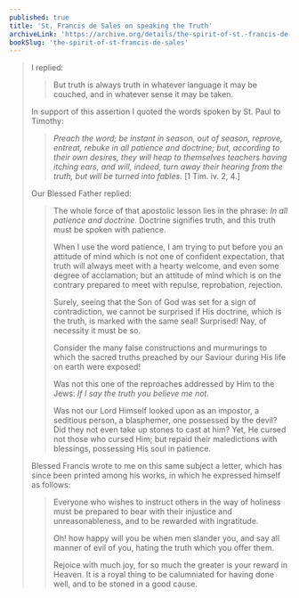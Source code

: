 ```yaml
---
published: true
title: 'St. Francis de Sales on speaking the Truth'
archiveLink: 'https://archive.org/details/the-spirit-of-st.-francis-de-sales/page/82?view=theater'
bookSlug: 'the-spirit-of-st-francis-de-sales'
---
```


> I replied:
> 
>> But truth is always truth in whatever language it may be couched, and in whatever sense it may be taken.
> 
> In support of this assertion I quoted the words spoken by St. Paul to Timothy:
> 
>> *Preach the word; be instant in season, out of season, reprove, entreat, rebuke in all patience and doctrine; but, according to their own desires, they will heap to themselves teachers having itching ears, and will, indeed, turn away their hearing from the truth, but will be turned into fables.* [1 Tim. iv. 2, 4.]
> 
> Our Blessed Father replied:
> 
>> The whole force of that apostolic lesson lies in the phrase: *In all patience and doctrine*. Doctrine signifies truth, and this truth must be spoken with patience.
>> 
>> When I use the word patience, I am trying to put before you an attitude of mind which is not one of confident expectation, that truth will always meet with a hearty welcome, and even some degree of acclamation; but an attitude of mind which is on the contrary prepared to meet with repulse, reprobation, rejection.
>> 
>> Surely, seeing that the Son of God was set for a sign of contradiction, we cannot be surprised if His doctrine, which is the truth, is marked with the same seal! Surprised! Nay, of necessity it must be so.
>> 
>> Consider the many false constructions and murmurings to which the sacred truths preached by our Saviour during His life on earth were exposed!
>> 
>> Was not this one of the reproaches addressed by Him to the Jews: *If I say the truth you believe me not.*
>> 
>> Was not our Lord Himself looked upon as an impostor, a seditious person, a blasphemer, one possessed by the devil? Did they not even take up stones to cast at him? Yet, He cursed not those who cursed Him; but repaid their maledictions with blessings, possessing His soul in patience.
> 
> Blessed Francis wrote to me on this same subject a letter, which has since been printed among his works, in which he expressed himself as follows:
> 
>> Everyone who wishes to instruct others in the way of holiness must be prepared to bear with their injustice and unreasonableness, and to be rewarded with ingratitude.
>> 
>> Oh! how happy will you be when men slander you, and say all manner of evil of you, hating the truth which you offer them.
>> 
>> Rejoice with much joy, for so much the greater is your reward in Heaven. It is a royal thing to be calumniated for having done well, and to be stoned in a good cause.